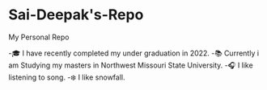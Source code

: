 # Sai-Deepak's-Repo
My Personal Repo

-:mortar_board: I have recently completed my under graduation in 2022.
-:books: Currently i am Studying my masters in Northwest Missouri State University.
-:headphones: I like listening to song.
-:snowflake: I like snowfall.
